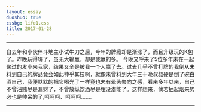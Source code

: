 ```yaml
---
layout: essay
duoshuo: true
cssbg: life1.css
title: 2017-01-28
---
```


----------

自去年和小伙伴斗地主小试牛刀之后，今年的牌瘾却是渐涨了，而且升级玩的K包了。昨晚玩得嗨了，虽无大输赢，却是我赢的多。 今晚又呼来了5位多年未在一起聚过的发小来我家，结果又全是被我一个人赢了去。过去几乎不曾打牌的我倒从未料到自己的牌品竟会如此神乎其技啊，就像未曾料到大年三十晚叔叔硬是倒了碗白酒自己，我便默默的把它喝光了一样竟也未有晕头失向之感，看来多年以来，自己不曾沾赌尽是漏财了，不曾放纵饮酒尽是埋没潜能了。这样想来，倘若抽起烟来势必也是帅呆的了,呵呵呵、呵呵呵.......



---------

